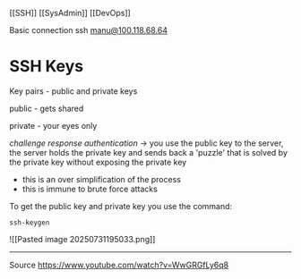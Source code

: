 [[SSH]] [[SysAdmin]] [[DevOps]]

Basic connection
ssh manu@100.118.68.64
 
# SSH Keys
Key pairs - public and private keys

public - gets shared

private - your eyes only

*challenge response authentication* -> you use the public key to the server, the server holds the private key and sends back a 'puzzle' that is solved by the private key without exposing the private key 
- this is an over simplification of the process
- this is immune to brute force attacks 

To get the public key and private key you use the command:
```
ssh-keygen
```

![[Pasted image 20250731195033.png]]




---
Source
https://www.youtube.com/watch?v=WwGRGfLy6q8
